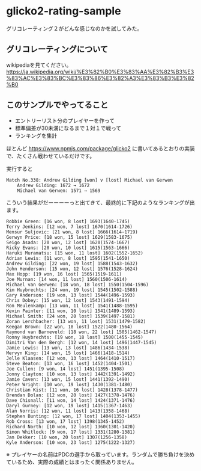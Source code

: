 # glicko2-rating-sample
グリコレーティング２がどんな感じなのかを試してみた。

## グリコレーティングについて

wikipediaを見てください。 https://ja.wikipedia.org/wiki/%E3%82%B0%E3%83%AA%E3%82%B3%E3%83%AC%E3%83%BC%E3%83%86%E3%82%A3%E3%83%B3%E3%82%B0

## このサンプルでやってること

- エントリーリスト分のプレイヤーを作って
- 標準偏差が30未満になるまで１対１で戦って
- ランキングを集計

ほとんど https://www.npmjs.com/package/glicko2 に書いてあるとおりの実装で、たくさん戦わせているだけです。

実行すると
```
Match No.338: Andrew Gilding [won] v [lost] Michael van Gerwen
    Andrew Gilding: 1672 → 1672
    Michael van Gerwen: 1571 → 1569
```
こういう結果がだーーーーっと出てきて、最終的に下記のようなランキングが出ます。
```
Robbie Green: [16 won, 8 lost] 1693(1640-1745)
Terry Jenkins: [12 won, 7 lost] 1670(1614-1726)
Mensur Suljovic: [21 won, 8 lost] 1666(1614-1719)
Gerwyn Price: [18 won, 15 lost] 1629(1583-1675)
Seigo Asada: [20 won, 12 lost] 1620(1574-1667)
Ricky Evans: [20 won, 10 lost] 1615(1563-1666)
Haruki Muramatsu: [15 won, 11 lost] 1602(1552-1652)
Adrian Lewis: [11 won, 8 lost] 1595(1541-1650)
Andrew Gilding: [22 won, 19 lost] 1588(1543-1632)
John Henderson: [15 won, 12 lost] 1576(1528-1624)
Max Hopp: [19 won, 16 lost] 1565(1519-1611)
Joe Murnan: [14 won, 11 lost] 1560(1506-1614)
Michael van Gerwen: [18 won, 18 lost] 1550(1504-1596)
Kim Huybrechts: [24 won, 19 lost] 1545(1502-1588)
Gary Anderson: [19 won, 13 lost] 1544(1496-1593)
Chris Dobey: [15 won, 12 lost] 1543(1491-1594)
Ron Meulenkamp: [13 won, 11 lost] 1541(1488-1595)
Kevin Painter: [11 won, 10 lost] 1541(1489-1593)
Michael Smith: [24 won, 20 lost] 1539(1497-1581)
Zoran Lerchbacher: [13 won, 11 lost] 1531(1479-1582)
Keegan Brown: [22 won, 18 lost] 1522(1480-1564)
Raymond van Barneveld: [18 won, 22 lost] 1505(1462-1547)
Ronny Huybrechts: [19 won, 18 lost] 1500(1455-1545)
Dimitri Van den Bergh: [12 won, 14 lost] 1496(1447-1545)
Jamie Lewis: [13 won, 13 lost] 1486(1434-1538)
Mervyn King: [14 won, 15 lost] 1466(1418-1514)
Jelle Klaasen: [12 won, 13 lost] 1464(1410-1517)
Steve Beaton: [13 won, 16 lost] 1452(1404-1501)
Joe Cullen: [9 won, 14 lost] 1451(1395-1508)
Jonny Clayton: [10 won, 13 lost] 1442(1391-1492)
Jamie Caven: [13 won, 15 lost] 1441(1392-1490)
Peter Wright: [10 won, 19 lost] 1430(1381-1480)
Christian Kist: [11 won, 16 lost] 1428(1378-1477)
Brendan Dolan: [12 won, 20 lost] 1427(1378-1476)
Dave Chisnall: [11 won, 14 lost] 1424(1371-1476)
Daryl Gurney: [12 won, 19 lost] 1415(1367-1463)
Alan Norris: [12 won, 11 lost] 1413(1358-1468)
Stephen Bunting: [12 won, 17 lost] 1404(1353-1455)
Rob Cross: [13 won, 17 lost] 1398(1345-1452)
Richard North: [10 won, 12 lost] 1360(1301-1420)
Simon Whitlock: [9 won, 17 lost] 1331(1280-1381)
Jan Dekker: [10 won, 20 lost] 1307(1256-1358)
Kyle Anderson: [10 won, 23 lost] 1275(1222-1327)
```

※ プレイヤーの名前はPDCの選手から取っています。ランダムで勝ち負けを決めているため、実際の成績とはまったく関係ありません。
